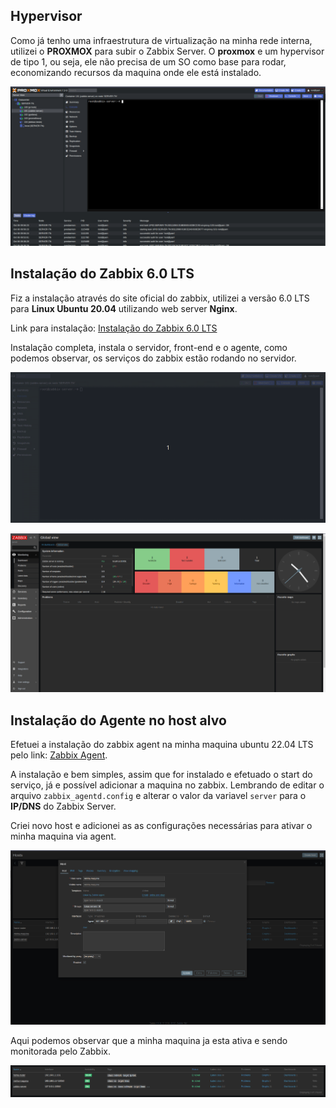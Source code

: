 ## Hypervisor
Como já tenho uma infraestrutura de virtualização na minha rede interna, utilizei o **PROXMOX** para subir o Zabbix Server. O **proxmox** e um hypervisor de tipo 1, ou seja, ele não precisa de um SO como base para rodar, economizando recursos da maquina onde ele está instalado.

<p align="center">
<img src="assets/proxmox.png">
</p>

## Instalação do Zabbix 6.0 LTS
Fiz a instalação através do site oficial do zabbix, utilizei a versão 6.0 LTS para **Linux Ubuntu 20.04** utilizando web server **Nginx**.

Link para instalação: [Instalação do Zabbix 6.0 LTS](https://www.zabbix.com/br/download?zabbix=6.0&os_distribution=ubuntu&os_version=20.04&components=server_frontend_agent&db=mysql&ws=nginx)

Instalação completa, instala o servidor, front-end e o agente, como podemos observar, os serviços do zabbix estão rodando no servidor.

<p align="center">
<img src="assets/zabbix-inst.gif">
</p>
<p align="center">
<img src="assets/frontend-zabbix.png">
</p>

## Instalação do Agente no host alvo
Efetuei a instalação do zabbix agent na minha maquina ubuntu 22.04 LTS pelo link: [Zabbix Agent](https://www.zabbix.com/br/download?zabbix=6.0&os_distribution=ubuntu&os_version=22.04&components=agent&db=&ws=).

A instalação e bem simples, assim que for instalado e efetuado o start do serviço, já e possível adicionar a maquina no zabbix. Lembrando de editar o arquivo `zabbix_agentd.config` e alterar o valor da variavel `server` para o **IP/DNS** do Zabbix Server.

Criei novo host e adicionei as as configurações necessárias para ativar o minha maquina via agent.
<p align="center">
<img src="assets/host.png">
</p>

Aqui podemos observar que a minha maquina ja esta ativa e sendo monitorada pelo Zabbix.
<p align="center">
<img src="assets/monit.png">
</p>




